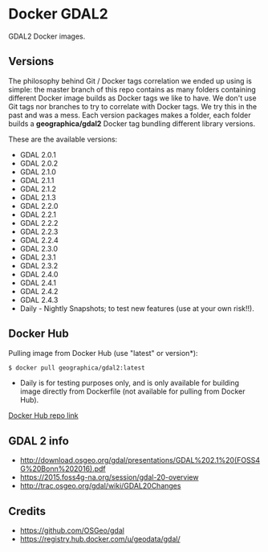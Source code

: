 # Docker GDAL2

GDAL2 Docker images.

## Versions
The philosophy behind Git / Docker tags correlation we ended up using is simple: the master branch of this repo contains as many folders containing different Docker image builds as Docker tags we like to have. We don't use Git tags nor branches to try to correlate with Docker tags. We try this in the past and was a mess. Each version packages makes a folder, each folder builds a __geographica/gdal2__ Docker tag bundling different library versions.

These are the available versions:
- GDAL 2.0.1
- GDAL 2.0.2
- GDAL 2.1.0
- GDAL 2.1.1
- GDAL 2.1.2
- GDAL 2.1.3
- GDAL 2.2.0
- GDAL 2.2.1
- GDAL 2.2.2
- GDAL 2.2.3
- GDAL 2.2.4
- GDAL 2.3.0
- GDAL 2.3.1
- GDAL 2.3.2
- GDAL 2.4.0
- GDAL 2.4.1
- GDAL 2.4.2
- GDAL 2.4.3
- Daily - Nightly Snapshots; to test new features (use at your own risk!!).

## Docker Hub
Pulling image from Docker Hub (use "latest" or version*):

```bash
$ docker pull geographica/gdal2:latest
```
* Daily is for testing purposes only, and is only available for building image directly from Dockerfile (not available for pulling from Docker Hub).

[Docker Hub repo link](https://hub.docker.com/r/geographica/gdal2/)

## GDAL 2 info
- http://download.osgeo.org/gdal/presentations/GDAL%202.1%20(FOSS4G%20Bonn%202016).pdf
- https://2015.foss4g-na.org/session/gdal-20-overview
- http://trac.osgeo.org/gdal/wiki/GDAL20Changes

## Credits
- https://github.com/OSGeo/gdal
- https://registry.hub.docker.com/u/geodata/gdal/
